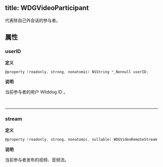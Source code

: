 title: WDGVideoParticipant
---

代表除自己外会话的参与者。

## 属性

### userID

**定义**

```objectivec
@property (readonly, strong, nonatomic) NSString *_Nonnull userID;
```

**说明**

当前参与者的用户 Wilddog ID 。

</br>

---

### stream

**定义**

```objectivec
@property (readonly, strong, nonatomic, nullable) WDGVideoRemoteStream *stream;
```

**说明**

当前参与者发布的视频、音频流。
